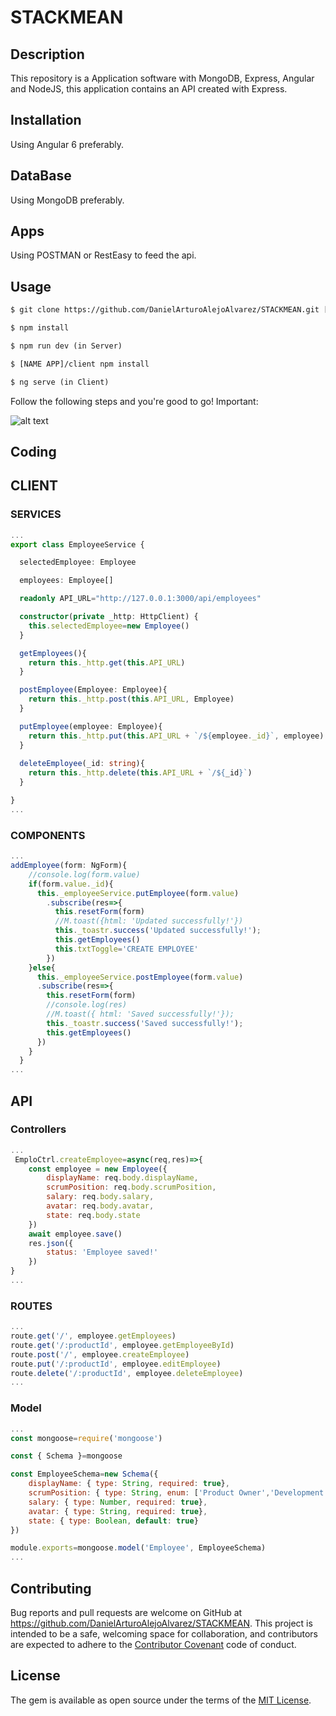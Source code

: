 # STACKMEAN
## Description

This repository is a Application software with MongoDB, Express, Angular and NodeJS, this application contains an API created with Express.

## Installation
Using Angular 6 preferably.

## DataBase
Using MongoDB preferably.

## Apps
Using POSTMAN or RestEasy to feed the api.

## Usage
```html
$ git clone https://github.com/DanielArturoAlejoAlvarez/STACKMEAN.git [NAME APP]

$ npm install

$ npm run dev (in Server)

$ [NAME APP]/client npm install

$ ng serve (in Client)
```
Follow the following steps and you're good to go! Important:


![alt text](http://res.cloudinary.com/dk1rn2kmf/image/upload/v1486523096/angular2-switcher_dif1ze.gif)


## Coding

## CLIENT

### SERVICES

```typescript
...
export class EmployeeService {

  selectedEmployee: Employee

  employees: Employee[]

  readonly API_URL="http://127.0.0.1:3000/api/employees"

  constructor(private _http: HttpClient) {
    this.selectedEmployee=new Employee()
  }

  getEmployees(){
    return this._http.get(this.API_URL)
  }

  postEmployee(Employee: Employee){
    return this._http.post(this.API_URL, Employee)
  }

  putEmployee(employee: Employee){
    return this._http.put(this.API_URL + `/${employee._id}`, employee)
  }
  
  deleteEmployee(_id: string){
    return this._http.delete(this.API_URL + `/${_id}`)
  }

}
...
```

### COMPONENTS

```typescript
...
addEmployee(form: NgForm){
    //console.log(form.value)
    if(form.value._id){
      this._employeeService.putEmployee(form.value)
        .subscribe(res=>{
          this.resetForm(form)
          //M.toast({html: 'Updated successfully!'})
          this._toastr.success('Updated successfully!');
          this.getEmployees() 
          this.txtToggle='CREATE EMPLOYEE'         
        })
    }else{
      this._employeeService.postEmployee(form.value)
      .subscribe(res=>{
        this.resetForm(form)
        //console.log(res)
        //M.toast({ html: 'Saved successfully!'});
        this._toastr.success('Saved successfully!');
        this.getEmployees()
      })
    }    
  }
...
```


## API 

### Controllers


```javascript
...
 EmploCtrl.createEmployee=async(req,res)=>{
    const employee = new Employee({
        displayName: req.body.displayName,
        scrumPosition: req.body.scrumPosition,
        salary: req.body.salary,
        avatar: req.body.avatar,
        state: req.body.state
    })
    await employee.save()
    res.json({
        status: 'Employee saved!'
    })
}
...

```

### ROUTES

```javascript
... 
route.get('/', employee.getEmployees)
route.get('/:productId', employee.getEmployeeById)
route.post('/', employee.createEmployee)
route.put('/:productId', employee.editEmployee)
route.delete('/:productId', employee.deleteEmployee)
...
```

### Model

```javascript
...
const mongoose=require('mongoose')

const { Schema }=mongoose

const EmployeeSchema=new Schema({
    displayName: { type: String, required: true},
    scrumPosition: { type: String, enum: ['Product Owner','Development Team','Scrum Master'], required: true},
    salary: { type: Number, required: true},
    avatar: { type: String, required: true},
    state: { type: Boolean, default: true}
})

module.exports=mongoose.model('Employee', EmployeeSchema)
...
```

## Contributing

Bug reports and pull requests are welcome on GitHub at https://github.com/DanielArturoAlejoAlvarez/STACKMEAN. This project is intended to be a safe, welcoming space for collaboration, and contributors are expected to adhere to the [Contributor Covenant](http://contributor-covenant.org) code of conduct.


## License

The gem is available as open source under the terms of the [MIT License](http://opensource.org/licenses/MIT).